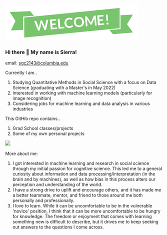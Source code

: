 ![This is an image](https://github.com/s-cheung/s-cheung/blob/main/Header.png)
### Hi there 👋 My name is Sierra!
email: sgc2143@columbia.edu

Currently I am..
1. Studying Quantitative Methods in Social Science with a focus on Data Science (graduating with a Master's in May 2022)
2. Interested in working with machine learning models (particularly for image recognition)
3. Considering jobs for machine learning and data analysis in various industries

This GitHib repo contains..
1. Grad School classes/projects
2. Some of my own personal projects

![](https://img.shields.io/badge/languages-python%2C%20R-ff69b4)


More about me: 
1. I got interested in machine learning and research in social science through my initial passion for cognitive science. This led me to a general curiosity about information and data processing/interpretation (in the brain and by machines), as well as how bias in this process alters our perception and understanding of the world.
2. I have a strong drive to uplift and encourage others, and it has made me a better teammate, mentor, and friend to those around me both personally and professionally.
3. I love to learn. While it can be uncomfortable to be in the vulnerable 'novice' position, I think that it can be more uncomfortable to be hungry for knowledge. The freedom or enjoyment that comes with learning something new is difficult to describe, but it drives me to keep seeking out answers to the questions I come across.

<!--
**s-cheung/s-cheung** is a ✨ _special_ ✨ repository because its `README.md` (this file) appears on your GitHub profile.

Here are some ideas to get you started:

- 🔭 I’m currently working on ...
- 🌱 I’m currently learning ...
- 👯 I’m looking to collaborate on ...
- 🤔 I’m looking for help with ...
- 💬 Ask me about ...
- 📫 How to reach me: ...
- 😄 Pronouns: ...
- ⚡ Fun fact: ...
-->
